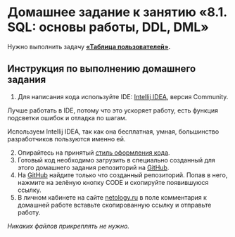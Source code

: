 # Домашнее задание к занятию «8.1. SQL: основы работы, DDL, DML»

Нужно выполнить задачу **[«Таблица пользователей»](./task/README.md).**

## Инструкция по выполнению домашнего задания

1. Для написания кода используйте IDE: [Intellij IDEA](https://www.jetbrains.com/idea/download/), версия Community.

 Лучше работать в IDE, потому что это ускоряет работу, есть функция подсветки ошибок и отладка по шагам.
 
 Используем Intellij IDEA, так как она бесплатная, умная, большинство разработчиков пользуются именно ей.

2. Опирайтесь на принятый [стиль оформления кода](https://github.com/netology-code/codestyle/blob/master/java/README.md).
3. Готовый код необходимо загрузить в специально созданный для этого домашнего задания репозиторий на [GitHub](https://github.com/).
4. На [GitHub](https://github.com/) найдите только что созданный репозиторий. Попав в него, нажмите на зелёную кнопку CODE и скопируйте появившуюся ссылку.
5. В личном кабинете на сайте [netology.ru](https://netology.ru/) в поле комментария к домашней работе вставьте скопированную ссылку и отправьте работу.

*Никаких файлов прикреплять не нужно.*
